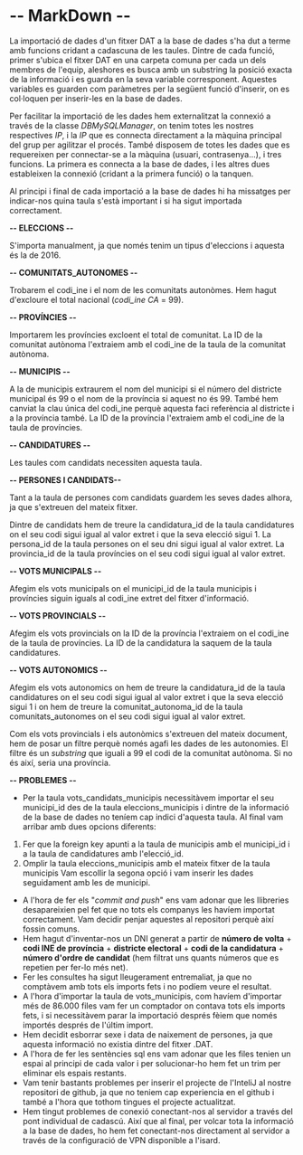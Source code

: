 # **-- MarkDown --**

La importació de dades d'un fitxer DAT a la base de dades s'ha dut a terme amb funcions cridant a cadascuna de les taules.
Dintre de cada funció, primer s'ubica el fitxer DAT en una carpeta comuna per cada un dels membres de l'equip, aleshores es busca amb un substring la posició exacta de la informació i es guarda en la seva variable corresponent.
Aquestes variables es guarden com paràmetres per la següent funció d'inserir, on es col·loquen per inserir-les en la base de dades.

Per facilitar la importació de les dades hem externalitzat la connexió a través de la classe _DBMySQLManager_, on tenim totes les nostres respectives _IP_, i la _IP_ que es connecta directament a la màquina principal del grup per agilitzar el procés. També disposem de totes les dades que 
es requereixen per connectar-se a la màquina (usuari, contrasenya...), i tres funcions. La primera es connecta a la base de dades, i les altres dues estableixen la connexió (cridant a la primera funció) o la tanquen.

Al principi i final de cada importació a la base de dades hi ha missatges per indicar-nos quina taula s'està important i si ha sigut importada correctament.

 **-- ELECCIONS --**

S'importa manualment, ja que només tenim un tipus d'eleccions i aquesta és la de 2016.


**-- COMUNITATS_AUTONOMES --**

Trobarem el codi_ine i el nom de les comunitats autonòmes.
Hem hagut d'excloure el total nacional (_codi_ine CA_ = 99).


**-- PROVÍNCIES --**

Importarem les províncies excloent el total de comunitat. La ID de la comunitat autònoma 
l'extraiem amb el codi_ine de la taula de la comunitat autònoma.


**-- MUNICIPIS --**

A la de municipis extraurem el nom del municipi si el número del districte municipal és 99 o el nom de la província si aquest no és 99. També hem canviat la clau única del codi_ine perquè 
aquesta faci referència al districte i a la província també.
La ID de la província l'extraiem amb el codi_ine de la taula de províncies.


**-- CANDIDATURES --**

Les taules com candidats necessiten aquesta taula.


**-- PERSONES I CANDIDATS--**

Tant a la taula de persones com candidats guardem les seves dades alhora, ja que s'extreuen del mateix fitxer.

Dintre de candidats hem de treure la candidatura_id de la taula candidatures on el seu codi sigui igual al valor
extret i que la seva elecció sigui 1.
La persona_id de la taula persones on el seu dni sigui igual al valor
extret.
La provincia_id de la taula províncies on el seu codi sigui igual al valor
extret.


**-- VOTS MUNICIPALS --**

Afegim els vots municipals on el municipi_id de la taula municipis i províncies siguin iguals al codi_ine extret del fitxer d'informació.


**-- VOTS PROVINCIALS  --**

Afegim els vots provincials on la ID de la província l'extraiem on el codi_ine de la taula de províncies.
La ID de la candidatura la saquem de la taula candidatures.


**-- VOTS AUTONOMICS --**

Afegim els vots autonomics on hem de treure la candidatura_id de la taula candidatures on el seu codi sigui igual al valor
extret i que la seva elecció sigui 1 i on hem de treure la comunitat_autonoma_id de la taula comunitats_autonomes on el seu codi sigui igual al valor
extret.

Com els vots provincials i els autonòmics s'extreuen del mateix document, hem de posar un filtre perquè només agafi les dades de les autonomies. El filtre és un _substring_ que iguali a 99 el codi de la comunitat autònoma. Si no és així, seria una província.


**-- PROBLEMES --**

- Per la taula vots_candidats_municipis necessitàvem importar el seu municipi_id des de la taula eleccions_municipis 
i dintre de la informació de la base de dades no teníem cap indici d'aquesta taula.
Al final vam arribar amb dues opcions diferents:
1. Fer que la foreign key apunti a la taula de municipis amb el municipi_id i a la taula de candidatures amb l'elecció_id.
2. Omplir la taula eleccions_municipis amb el mateix fitxer de la taula municipis
Vam escollir la segona opció i vam inserir les dades seguidament amb les de municipi.

- A l'hora de fer els "_commit and push_" ens vam adonar que les llibreries desapareixien pel fet que no tots els companys les havíem importat correctament. Vam decidir penjar aquestes al repositori perquè així fossin comuns.
- Hem hagut d'inventar-nos un DNI generat a partir de **número de volta** + **codi INE de província** + **districte electoral** + **codi de la candidatura** + **número d'ordre de candidat** (hem filtrat uns quants números que es repetien per fer-lo més net).
- Fer les consultes ha sigut lleugerament entremaliat, ja que no comptàvem amb tots els imports fets i no podíem veure el resultat.
- A l'hora d'importar la taula de vots_municipis, com havíem d'importar més de 86.000 files vam fer un comptador on contava tots els imports fets, i si necessitàvem parar la importació després fèiem que només importés després de l'últim import.
- Hem decidit esborrar sexe i data de naixement de persones, ja que aquesta informació no existia dintre del fitxer .DAT.
- A l'hora de fer les sentències sql ens vam adonar que les files tenien un espai al principi de cada valor i per solucionar-ho hem fet un trim per eliminar els espais restants. 
- Vam tenir bastants problemes per inserir el projecte de l'InteliJ al nostre repositori de github, ja que no teniem cap experiencia en el github i també a l'hora que tothom tingues el projecte actualitzat.
- Hem tingut problemes de conexió conectant-nos al servidor a través del pont individual de cadascú. Així que al final, per volcar tota la informació a la base de dades, ho hem fet conectant-nos directament al servidor a través de la configuració de VPN disponible a l'isard.